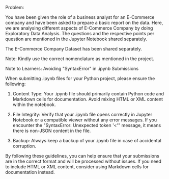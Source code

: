 Problem:

You have been given the role of a business analyst for an E-Commerce company and have been asked to prepare a basic report on the data. Here, we are analysing different aspects of E-Commerce Company by doing Exploratory Data Analysis. The questions and the respective points per question are mentioned in the Jupyter Notebook shared separately.

The E-Commerce Company Dataset has been shared separately.

Note: Kindly use the correct nomenclature as mentioned in the project.

Note to Learners: Avoiding "SyntaxError" in .ipynb Submissions

When submitting .ipynb files for your Python project, please ensure the following:

1. Content Type: Your .ipynb file should primarily contain Python code and Markdown cells for documentation. Avoid mixing HTML or XML content within the notebook.

2. File Integrity: Verify that your .ipynb file opens correctly in Jupyter Notebook or a compatible viewer without any error messages. If you encounter the "SyntaxError: Unexpected token '<'" message, it means there is non-JSON content in the file.

3. Backup: Always keep a backup of your .ipynb file in case of accidental corruption.

By following these guidelines, you can help ensure that your submissions are in the correct format and will be processed without issues. If you need to include HTML or XML content, consider using Markdown cells for documentation instead.
